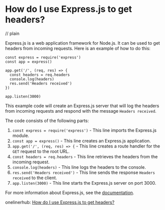 # How do I use Express.js to get headers?
// plain

Express.js is a web application framework for Node.js. It can be used to get headers from incoming requests. Here is an example of how to do this:

```
const express = require('express')
const app = express()

app.get('/', (req, res) => {
  const headers = req.headers
  console.log(headers)
  res.send('Headers received')
})

app.listen(3000)
```

This example code will create an Express.js server that will log the headers from incoming requests and respond with the message `Headers received`.

The code consists of the following parts:

1. `const express = require('express')` - This line imports the Express.js module.
2. `const app = express()` - This line creates an Express.js application.
3. `app.get('/', (req, res) => {` - This line creates a route handler for the `GET` request to the root URL.
4. `const headers = req.headers` - This line retrieves the headers from the incoming request.
5. `console.log(headers)` - This line logs the headers to the console.
6. `res.send('Headers received')` - This line sends the response `Headers received` to the client.
7. `app.listen(3000)` - This line starts the Express.js server on port 3000.

For more information about Express.js, see the [documentation](https://expressjs.com/en/api.html).

onelinerhub: [How do I use Express.js to get headers?](https://onelinerhub.com/expressjs/how-do-i-use-express-js-to-get-headers)